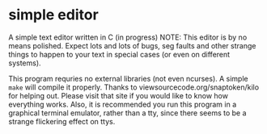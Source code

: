 # simple editor
A simple text editor written in C (in progress)
NOTE: This editor is by no means polished. Expect lots and lots of bugs, seg faults and other
strange things to happen to your text in special cases (or even on different systems). 

This program requries no external libraries (not even ncurses). A simple `make` will compile it properly. 
Thanks to viewsourcecode.org/snaptoken/kilo for helping out. Please visit that site if you would like to know how everything works.
Also, it is recommended you run this program in a graphical terminal emulator, rather than a tty, since there seems to be a strange flickering effect on ttys.
